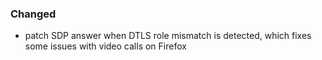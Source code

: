 ### Changed
* patch SDP answer when DTLS role mismatch is detected, which fixes some issues with video calls on Firefox

